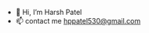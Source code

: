 - 👋 Hi, I’m Harsh Patel
- 📫 contact me hppatel530@gmail.com

<!---
Harshpatel2910/Harshpatel2910 is a ✨ special ✨ repository because its `README.md` (this file) appears on your GitHub profile.
You can click the Preview link to take a look at your changes.
--->
